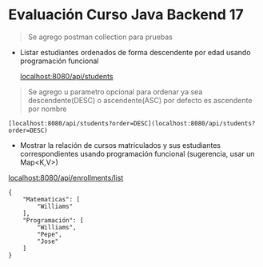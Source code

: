 # Evaluación Curso Java Backend 17

> Se agrego postman collection para pruebas

+ Listar estudiantes ordenados de forma descendente por edad usando programación
funcional

    [localhost:8080/api/students](localhost:8080/api/students)

> Se agrego u parametro opcional para ordenar ya sea descendente(DESC) o ascendente(ASC) por defecto es ascendente por nombre

    [localhost:8080/api/students?order=DESC](localhost:8080/api/students?order=DESC)

+ Mostrar la relación de cursos matriculados y sus estudiantes correspondientes
usando programación funcional (sugerencia, usar un Map<K,V>)

[localhost:8080/api/enrollments/list](localhost:8080/api/enrollments/list)

```
{
    "Matematicas": [
        "Williams"
    ],
    "Programación": [
        "Williams",
        "Pepe",
        "Jose"
    ]
}
```



